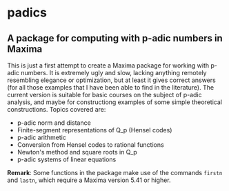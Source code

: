 # padics
## A package for computing with p-adic numbers in Maxima

This is just a first attempt to create a Maxima package for
working with p-adic numbers. It is extremely ugly and slow, lacking 
anything remotely resembling elegance or optimization, but at least
it gives correct answers (for all those examples that I have been
able to find in the literature).
The current version is suitable for basic courses on the subject of p-adic
analysis, and maybe for constructiong examples of some simple theoretical
constructions.
Topics covered are:
* p-adic norm and distance
* Finite-segment representations of Q_p (Hensel codes)
* p-adic arithmetic
* Conversion from Hensel codes to rational functions
* Newton's method and square roots in Q_p
* p-adic systems of linear equations

**Remark**: Some functions in the package make use of the commands
`firstn` and `lastn`, which require a Maxima version 5.41 or higher.
